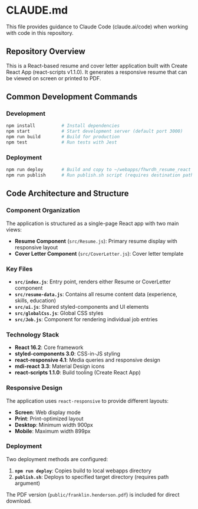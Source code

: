 # CLAUDE.md

This file provides guidance to Claude Code (claude.ai/code) when working with code in this repository.

## Repository Overview

This is a React-based resume and cover letter application built with Create React App (react-scripts v1.1.0). It generates a responsive resume that can be viewed on screen or printed to PDF.

## Common Development Commands

### Development
```bash
npm install          # Install dependencies
npm start            # Start development server (default port 3000)
npm run build        # Build for production
npm test             # Run tests with Jest
```

### Deployment
```bash
npm run deploy       # Build and copy to ~/webapps/fhwrdh_resume_react
npm run publish      # Run publish.sh script (requires destination path argument)
```

## Code Architecture and Structure

### Component Organization

The application is structured as a single-page React app with two main views:
- **Resume Component** (`src/Resume.js`): Primary resume display with responsive layout
- **Cover Letter Component** (`src/CoverLetter.js`): Cover letter template

### Key Files

- **`src/index.js`**: Entry point, renders either Resume or CoverLetter component
- **`src/resume-data.js`**: Contains all resume content data (experience, skills, education)
- **`src/ui.js`**: Shared styled-components and UI elements
- **`src/globalCss.js`**: Global CSS styles
- **`src/Job.js`**: Component for rendering individual job entries

### Technology Stack

- **React 16.2**: Core framework
- **styled-components 3.0**: CSS-in-JS styling
- **react-responsive 4.1**: Media queries and responsive design
- **mdi-react 3.3**: Material Design icons
- **react-scripts 1.1.0**: Build tooling (Create React App)

### Responsive Design

The application uses `react-responsive` to provide different layouts:
- **Screen**: Web display mode
- **Print**: Print-optimized layout
- **Desktop**: Minimum width 900px
- **Mobile**: Maximum width 899px

### Deployment

Two deployment methods are configured:
1. **`npm run deploy`**: Copies build to local webapps directory
2. **`publish.sh`**: Deploys to specified target directory (requires path argument)

The PDF version (`public/franklin.henderson.pdf`) is included for direct download.
